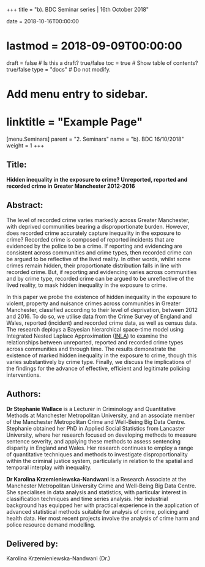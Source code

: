 +++
title = "b). BDC Seminar series | 16th October 2018"

date = 2018-10-16T00:00:00
# lastmod = 2018-09-09T00:00:00

draft = false  # Is this a draft? true/false
toc = true  # Show table of contents? true/false
type = "docs"  # Do not modify.

# Add menu entry to sidebar.
# linktitle = "Example Page"
[menu.Seminars]
  parent = "2. Seminars"
  name = "b). BDC 16/10/2018"
  weight = 1
+++

## **Title:**

**Hidden inequality in the exposure to crime? Unreported, reported and recorded crime in Greater Manchester 2012-2016**
  
## **Abstract:**

The level of recorded crime varies markedly across Greater Manchester, with deprived communities bearing a disproportionate burden. However, does recorded crime accurately capture inequality in the exposure to crime? Recorded crime is composed of reported incidents that are evidenced by the police to be a crime. If reporting and evidencing are consistent across communities and crime types, then recorded crime can be argued to be reflective of the lived reality. In other words, whilst some crimes remain hidden, their proportionate distribution falls in line with recorded crime. But, if reporting and evidencing varies across communities and by crime type, recorded crime can be argued to be unreflective of the lived reality, to mask hidden inequality in the exposure to crime.

In this paper we probe the existence of hidden inequality in the exposure to violent, property and nuisance crimes across communities in Greater Manchester, classified according to their level of deprivation, between 2012 and 2016. To do so, we utilise data from the Crime Survey of England and Wales, reported (incident) and recorded crime data, as well as census data. The research deploys a Bayesian hierarchical space-time model using Integrated Nested Laplace Approximation ([INLA](http://www.r-inla.org/)) to examine the relationships between unreported, reported and recorded crime types across communities and through time. The results demonstrate the existence of marked hidden inequality in the exposure to crime, though this varies substantively by crime type. Finally, we discuss the implications of the findings for the advance of effective, efficient and legitimate policing interventions.

## **Authors:**

**Dr Stephanie Wallace** is a Lecturer in Criminology and Quantitative Methods at Manchester Metropolitan University, and an associate member of the Manchester Metropolitan Crime and Well-Being Big Data Centre. Stephanie obtained her PhD in Applied Social Statistics from Lancaster University, where her research focused on developing methods to measure sentence severity, and applying these methods to assess sentencing disparity in England and Wales. Her research continues to employ a range of quantitative techniques and methods to investigate disproportionality within the criminal justice system, particularly in relation to the spatial and temporal interplay with inequality.

**Dr Karolina Krzemieniewska-Nandwani** is a Research Associate at the Manchester Metropolitan University Crime and Well-Being Big Data Centre. She specialises in data analysis and statistics, with particular interest in classification techniques and time series analysis. Her industrial background has equipped her with practical experience in the application of advanced statistical methods suitable for analysis of crime, policing and health data. Her most recent projects involve the analysis of crime harm and police resource demand modelling.

## **Delivered by:**
Karolina Krzemieniewska-Nandwani (Dr.)
